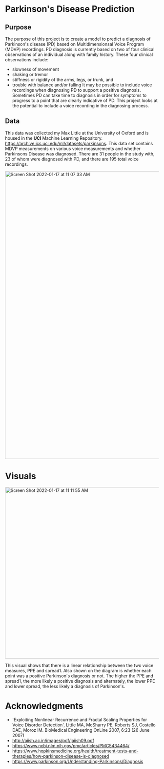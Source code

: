 # Parkinson's Disease Prediction

## Purpose

The purpose of this project is to create a model to predict a diagnosis of Parkinson's disease (PD) based on Multidimensionsal 
Voice Program (MDVP) recordings.  PD diagnosis is currently based on two of four clinical observations of an individual along with family history.  These four 
clinical observations include:
* slowness of movement
* shaking or tremor
* stiffness or rigidity of the arms, legs, or trunk, and 
* trouble with balance and/or falling
It may be possible to include voice recordings when diagnosing PD to support a positive diagnosis.  Sometimes PD can take time to diagnosis in order for symptoms to 
progress to a point that are clearly indicative of PD.  This project looks at the potential to include a voice recording in the diagnosing process. 

## Data

This data was collected my Max Little at the University of Oxford and is housed in the **UCI** Machine Learning Repository.
https://archive.ics.uci.edu/ml/datasets/parkinsons. This data set contains MDVP measurements  on various voice measurements and whether Parkinsons 
Disease was diagnosed. There are 31 people in the study with, 23 of whom were diagnosed with PD, and there are 195 total voice recordings.  

<img width="939" alt="Screen Shot 2022-01-17 at 11 07 33 AM" src="https://user-images.githubusercontent.com/62402303/149812198-85c804af-0cab-4aa4-88c2-5ed94ad2f9de.png">

# Visuals
<img width="559" alt="Screen Shot 2022-01-17 at 11 11 55 AM" src="https://user-images.githubusercontent.com/62402303/149812602-e86dbca3-7b92-410f-b733-ee86e2096132.png">

This visual shows that there is a linear relationship between the two voice measures, PPE and spread1. Also shown on the diagram is whether each point was a positive Parkinson's diagnosis or not. The higher the PPE and spread1, the more likely a positive diagnosis and alternately, the lower PPE and lower spread, the less likely a diagnosis of Parkinson's.


# Acknowledgments
* 'Exploiting Nonlinear Recurrence and Fractal Scaling Properties for Voice Disorder Detection', Little MA, McSharry PE, Roberts SJ, Costello DAE, Moroz IM. BioMedical Engineering OnLine 2007, 6:23 (26 June 2007)
* http://aiish.ac.in/images/pdf/jaiish09.pdf
* https://www.ncbi.nlm.nih.gov/pmc/articles/PMC5434464/
* https://www.hopkinsmedicine.org/health/treatment-tests-and-therapies/how-parkinson-disease-is-diagnosed
* https://www.parkinson.org/Understanding-Parkinsons/Diagnosis

